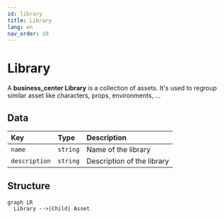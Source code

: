 ```yaml
---
id: library
title: Library
lang: en
nav_order: 10
---
```


# Library

A **<span class="aq-icon outline">business_center</span> Library** is a collection of assets. It's used to regroup similar asset like characters, props, environments, ...

## Data

| Key | Type | Description |
| :--- | :---- | :----------- |
| `name` | `string` | Name of the library |
| `description` | `string` | Description of the library |

## Structure

```mermaid
graph LR
  Library -->|Child| Asset
```